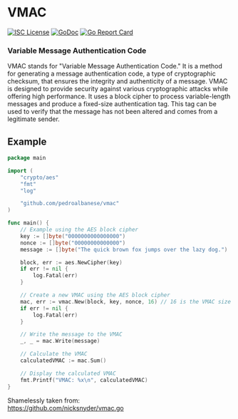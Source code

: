 # VMAC
[![ISC License](http://img.shields.io/badge/license-ISC-blue.svg)](https://github.com/pedroalbanese/vmac/blob/master/LICENSE.md) 
[![GoDoc](https://godoc.org/github.com/pedroalbanese/vmac?status.png)](http://godoc.org/github.com/pedroalbanese/vmac)
[![Go Report Card](https://goreportcard.com/badge/github.com/pedroalbanese/vmac)](https://goreportcard.com/report/github.com/pedroalbanese/vmac)

### Variable Message Authentication Code
VMAC stands for "Variable Message Authentication Code." It is a method for generating a message authentication code, a type of cryptographic checksum, that ensures the integrity and authenticity of a message. VMAC is designed to provide security against various cryptographic attacks while offering high performance. It uses a block cipher to process variable-length messages and produce a fixed-size authentication tag. This tag can be used to verify that the message has not been altered and comes from a legitimate sender.
## Example
```go
package main

import (
	"crypto/aes"
	"fmt"
	"log"

	"github.com/pedroalbanese/vmac"
)

func main() {
	// Example using the AES block cipher
	key := []byte("0000000000000000")
	nonce := []byte("00000000000000")
	message := []byte("The quick brown fox jumps over the lazy dog.")

	block, err := aes.NewCipher(key)
	if err != nil {
		log.Fatal(err)
	}

	// Create a new VMAC using the AES block cipher
	mac, err := vmac.New(block, key, nonce, 16) // 16 is the VMAC size in bits
	if err != nil {
		log.Fatal(err)
	}

	// Write the message to the VMAC
	_, _ = mac.Write(message)

	// Calculate the VMAC
	calculatedVMAC := mac.Sum()

	// Display the calculated VMAC
	fmt.Printf("VMAC: %x\n", calculatedVMAC)
}
```

Shamelessly taken from:  
https://github.com/nicksnyder/vmac.go
